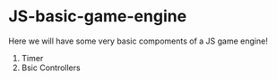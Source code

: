 # JS-basic-game-engine
Here we will have some very basic compoments of a
JS game engine!

1. Timer
2. Bsic Controllers